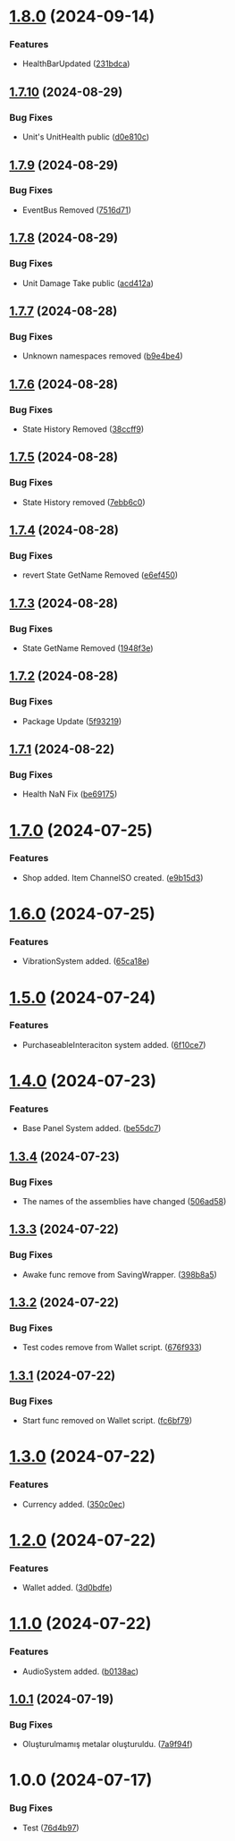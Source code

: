 # [1.8.0](https://github.com/boshphelm/com.boshphelm/compare/v1.7.10...v1.8.0) (2024-09-14)


### Features

* HealthBarUpdated ([231bdca](https://github.com/boshphelm/com.boshphelm/commit/231bdca3813066548fc7da7d31701b5179974b72))

## [1.7.10](https://github.com/boshphelm/com.boshphelm/compare/v1.7.9...v1.7.10) (2024-08-29)


### Bug Fixes

* Unit's UnitHealth public ([d0e810c](https://github.com/boshphelm/com.boshphelm/commit/d0e810c35b2d82f7c73bbe8e6b3643b8628949c9))

## [1.7.9](https://github.com/boshphelm/com.boshphelm/compare/v1.7.8...v1.7.9) (2024-08-29)


### Bug Fixes

* EventBus Removed ([7516d71](https://github.com/boshphelm/com.boshphelm/commit/7516d7141399cac491a97ae3c08b28552e1c9394))

## [1.7.8](https://github.com/boshphelm/com.boshphelm/compare/v1.7.7...v1.7.8) (2024-08-29)


### Bug Fixes

* Unit Damage Take public ([acd412a](https://github.com/boshphelm/com.boshphelm/commit/acd412a673b1dd50b64f9df4f78556f5b2bff090))

## [1.7.7](https://github.com/boshphelm/com.boshphelm/compare/v1.7.6...v1.7.7) (2024-08-28)


### Bug Fixes

* Unknown namespaces removed ([b9e4be4](https://github.com/boshphelm/com.boshphelm/commit/b9e4be480a96112a22b06e38558c699da3d67c80))

## [1.7.6](https://github.com/boshphelm/com.boshphelm/compare/v1.7.5...v1.7.6) (2024-08-28)


### Bug Fixes

* State History Removed ([38ccff9](https://github.com/boshphelm/com.boshphelm/commit/38ccff9243beee198293404fa25e1708b9cd83f0))

## [1.7.5](https://github.com/boshphelm/com.boshphelm/compare/v1.7.4...v1.7.5) (2024-08-28)


### Bug Fixes

* State History removed ([7ebb6c0](https://github.com/boshphelm/com.boshphelm/commit/7ebb6c0fd19cd2f7d9600de8136fa1a08c71e514))

## [1.7.4](https://github.com/boshphelm/com.boshphelm/compare/v1.7.3...v1.7.4) (2024-08-28)


### Bug Fixes

*  revert State GetName Removed ([e6ef450](https://github.com/boshphelm/com.boshphelm/commit/e6ef450b70f1374da929c03885cc06f0adcb7a3c))

## [1.7.3](https://github.com/boshphelm/com.boshphelm/compare/v1.7.2...v1.7.3) (2024-08-28)


### Bug Fixes

* State GetName Removed ([1948f3e](https://github.com/boshphelm/com.boshphelm/commit/1948f3edbfc862815aad71cd139bebba1ed2ceb9))

## [1.7.2](https://github.com/boshphelm/com.boshphelm/compare/v1.7.1...v1.7.2) (2024-08-28)


### Bug Fixes

* Package Update ([5f93219](https://github.com/boshphelm/com.boshphelm/commit/5f932198eaad70c573b1825a596e355fbc72eedb))

## [1.7.1](https://github.com/boshphelm/com.boshphelm/compare/v1.7.0...v1.7.1) (2024-08-22)


### Bug Fixes

* Health NaN Fix ([be69175](https://github.com/boshphelm/com.boshphelm/commit/be69175a96846438785eec05aeba58cf8f61bc19))

# [1.7.0](https://github.com/boshphelm/com.boshphelm/compare/v1.6.0...v1.7.0) (2024-07-25)


### Features

* Shop added. Item ChannelSO created. ([e9b15d3](https://github.com/boshphelm/com.boshphelm/commit/e9b15d30646ba82499e69226545caf07df66b1f9))

# [1.6.0](https://github.com/boshphelm/com.boshphelm/compare/v1.5.0...v1.6.0) (2024-07-25)


### Features

* VibrationSystem added. ([65ca18e](https://github.com/boshphelm/com.boshphelm/commit/65ca18e0d395037ea7bf3e2f5f412035808721d2))

# [1.5.0](https://github.com/boshphelm/com.boshphelm/compare/v1.4.0...v1.5.0) (2024-07-24)


### Features

* PurchaseableInteraciton system added. ([6f10ce7](https://github.com/boshphelm/com.boshphelm/commit/6f10ce7a70bac8fa2f92f39a11b472b4079e4cac))

# [1.4.0](https://github.com/boshphelm/com.boshphelm/compare/v1.3.4...v1.4.0) (2024-07-23)


### Features

* Base Panel System added. ([be55dc7](https://github.com/boshphelm/com.boshphelm/commit/be55dc727ad0ff8a5f51346152aaa5b24c0ffd42))

## [1.3.4](https://github.com/boshphelm/com.boshphelm/compare/v1.3.3...v1.3.4) (2024-07-23)


### Bug Fixes

* The names of the assemblies have changed ([506ad58](https://github.com/boshphelm/com.boshphelm/commit/506ad5833f12cae176a12dfa7b60c7148a94fd8b))

## [1.3.3](https://github.com/boshphelm/com.boshphelm/compare/v1.3.2...v1.3.3) (2024-07-22)


### Bug Fixes

* Awake func remove from SavingWrapper. ([398b8a5](https://github.com/boshphelm/com.boshphelm/commit/398b8a5dfa4914ace1cd029bc1880362f259fc13))

## [1.3.2](https://github.com/boshphelm/com.boshphelm/compare/v1.3.1...v1.3.2) (2024-07-22)


### Bug Fixes

* Test codes remove from Wallet script. ([676f933](https://github.com/boshphelm/com.boshphelm/commit/676f933a809ec015db5b263c82a6e32b1d456640))

## [1.3.1](https://github.com/boshphelm/com.boshphelm/compare/v1.3.0...v1.3.1) (2024-07-22)


### Bug Fixes

* Start func removed on Wallet script. ([fc6bf79](https://github.com/boshphelm/com.boshphelm/commit/fc6bf7984b8f7337be2f258ad411e737a3c7ee37))

# [1.3.0](https://github.com/boshphelm/com.boshphelm/compare/v1.2.0...v1.3.0) (2024-07-22)


### Features

* Currency added. ([350c0ec](https://github.com/boshphelm/com.boshphelm/commit/350c0ec96ccb39be87ba3646732f0e774516f913))

# [1.2.0](https://github.com/boshphelm/com.boshphelm/compare/v1.1.0...v1.2.0) (2024-07-22)


### Features

* Wallet added. ([3d0bdfe](https://github.com/boshphelm/com.boshphelm/commit/3d0bdfe9c1491059b9e6d93dbc170676b9bca16b))

# [1.1.0](https://github.com/boshphelm/com.boshphelm/compare/v1.0.1...v1.1.0) (2024-07-22)


### Features

* AudioSystem added. ([b0138ac](https://github.com/boshphelm/com.boshphelm/commit/b0138ace1783972a7df05a8893751777ff124f57))

## [1.0.1](https://github.com/boshphelm/com.boshphelm/compare/v1.0.0...v1.0.1) (2024-07-19)


### Bug Fixes

* Oluşturulmamış metalar oluşturuldu. ([7a9f94f](https://github.com/boshphelm/com.boshphelm/commit/7a9f94f0e28a99d5821fcc430b9c403dbbe3e4b1))

# 1.0.0 (2024-07-17)


### Bug Fixes

* Test ([76d4b97](https://github.com/boshphelm/com.boshphelm/commit/76d4b97e3ba875719688d05b3f5955b83c57511c))
